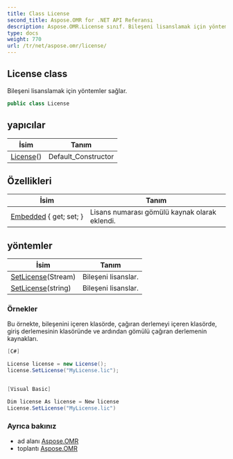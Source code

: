 ```yaml
---
title: Class License
second_title: Aspose.OMR for .NET API Referansı
description: Aspose.OMR.License sınıf. Bileşeni lisanslamak için yöntemler sağlar.
type: docs
weight: 770
url: /tr/net/aspose.omr/license/
---
```

## License class

Bileşeni lisanslamak için yöntemler sağlar.

```csharp
public class License
```

## yapıcılar

| İsim | Tanım |
| --- | --- |
| [License](license/)() | Default_Constructor |

## Özellikleri

| İsim | Tanım |
| --- | --- |
| [Embedded](../../aspose.omr/license/embedded/) { get; set; } | Lisans numarası gömülü kaynak olarak eklendi. |

## yöntemler

| İsim | Tanım |
| --- | --- |
| [SetLicense](../../aspose.omr/license/setlicense/#setlicense)(Stream) | Bileşeni lisanslar. |
| [SetLicense](../../aspose.omr/license/setlicense/#setlicense_1)(string) | Bileşeni lisanslar. |

### Örnekler

Bu örnekte, bileşenini içeren klasörde, çağıran derlemeyi içeren klasörde, giriş derlemesinin klasöründe ve ardından gömülü çağıran derlemenin kaynakları.

```csharp
[C#]

License license = new License();
license.SetLicense("MyLicense.lic");


[Visual Basic]

Dim license As license = New license
License.SetLicense("MyLicense.lic")
```

### Ayrıca bakınız

* ad alanı [Aspose.OMR](../../aspose.omr/)
* toplantı [Aspose.OMR](../../)


